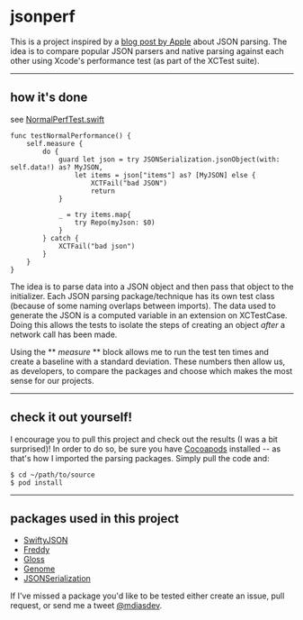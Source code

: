 # jsonperf

This is a project inspired by a [blog post by Apple](https://developer.apple.com/swift/blog/?id=37) about JSON parsing. The idea is to compare popular JSON parsers and native parsing against each other using Xcode's performance test (as part of the XCTest suite).


----
## how it's done
see [NormalPerfTest.swift](https://github.com/chordsNcode/jsonperf/blob/master/JsonPerfTests/NormalPerfTest.swift)

    func testNormalPerformance() {
        self.measure {
            do {
                guard let json = try JSONSerialization.jsonObject(with: self.data!) as? MyJSON,
                    let items = json["items"] as? [MyJSON] else {
                        XCTFail("bad JSON")
                        return
                }

                _ = try items.map{
                    try Repo(myJson: $0)
                }
            } catch {
                XCTFail("bad json")
            }
        }
    }

The idea is to parse data into a JSON object and then pass that object to the initializer. Each JSON parsing package/technique has its own test class (because of some naming overlaps between imports). The data used to generate the JSON is a computed variable in an extension on XCTestCase. Doing this allows the tests to isolate the steps of creating an object *after* a network call has been made.

Using the ** *measure* ** block allows me to run the test ten times and create a baseline with a standard deviation. These numbers then allow us, as developers, to compare the packages and choose which makes the most sense for our projects.


----
## check it out yourself!

I encourage you to pull this project and check out the results (I was a bit surprised)! In order to do so, be sure you have [Cocoapods](https://cocoapods.org/) installed -- as that's how I imported the parsing packages.  Simply pull the code and:

    $ cd ~/path/to/source
    $ pod install


----
## packages used in this project

* [SwiftyJSON](https://github.com/SwiftyJSON/SwiftyJSON)
* [Freddy](https://github.com/bignerdranch/Freddy)
* [Gloss](https://github.com/hkellaway/Gloss)
* [Genome](https://github.com/LoganWright/Genome)
* [JSONSerialization](https://developer.apple.com/reference/foundation/jsonserialization)

If I've missed a package you'd like to be tested either create an issue, pull request, or send me a tweet [@mdiasdev](https://twitter.com/mdiasdev).
